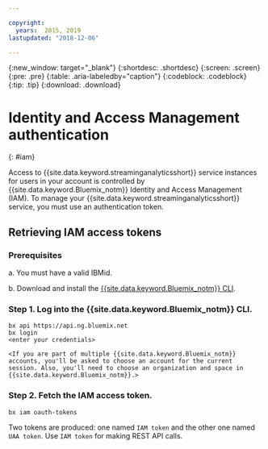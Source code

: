 ```yaml
---

copyright:
  years:  2015, 2019
lastupdated: "2018-12-06"

---
```


{:new_window: target="_blank"}
{:shortdesc: .shortdesc}
{:screen: .screen}
{:pre: .pre}
{:table: .aria-labeledby="caption"}
{:codeblock: .codeblock}
{:tip: .tip}
{:download: .download}


# Identity and Access Management authentication
{: #iam}

Access to {{site.data.keyword.streaminganalyticsshort}} service instances for users in your account is controlled by {{site.data.keyword.Bluemix_notm}} Identity and Access Management (IAM). To manage your {{site.data.keyword.streaminganalyticsshort}} service, you must use an authentication token.

## Retrieving IAM access tokens

### Prerequisites

a. You must have a valid IBMid.

b. Download and install the [{{site.data.keyword.Bluemix_notm}} CLI](/docs/cli?topic=cloud-cli-install-ibmcloud-cli#install-ibmcloud-cli).

### Step 1. Log into the {{site.data.keyword.Bluemix_notm}} CLI.

```
bx api https://api.ng.bluemix.net
bx login
<enter your credentials>

<If you are part of multiple {{site.data.keyword.Bluemix_notm}} accounts, you'll be asked to choose an account for the current session. Also, you'll need to choose an organization and space in {{site.data.keyword.Bluemix_notm}}.>
```

### Step 2. Fetch the IAM access token.

```
bx iam oauth-tokens
```

Two tokens are produced: one named `IAM token` and the other one named `UAA token`. Use `IAM token` for making REST API calls.
